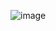 ![image](https://user-images.githubusercontent.com/94898353/211752153-0fe5c254-1efe-43ea-9dfa-cca13f4a4e6b.png)
